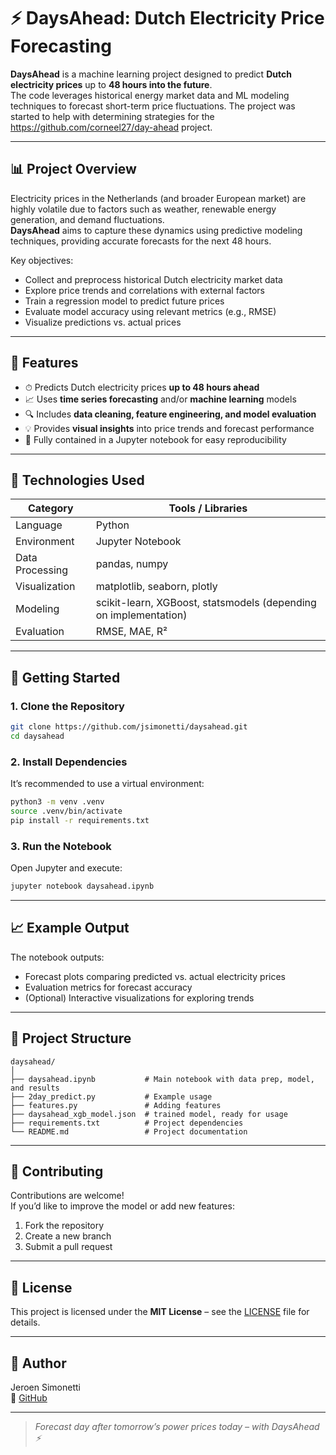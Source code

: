 # ⚡ DaysAhead: Dutch Electricity Price Forecasting

**DaysAhead** is a machine learning project designed to predict **Dutch electricity prices** up to **48 hours into the future**.  
The code leverages historical energy market data and ML modeling techniques to forecast short-term price fluctuations. The project was started to help with determining strategies for the https://github.com/corneel27/day-ahead project.

---

## 📊 Project Overview

Electricity prices in the Netherlands (and broader European market) are highly volatile due to factors such as weather, renewable energy generation, and demand fluctuations.  
**DaysAhead** aims to capture these dynamics using predictive modeling techniques, providing accurate forecasts for the next 48 hours.

Key objectives:
- Collect and preprocess historical Dutch electricity market data  
- Explore price trends and correlations with external factors  
- Train a regression model to predict future prices  
- Evaluate model accuracy using relevant metrics (e.g., RMSE)  
- Visualize predictions vs. actual prices

---

## 🧠 Features

- ⏱ Predicts Dutch electricity prices **up to 48 hours ahead**  
- 📈 Uses **time series forecasting** and/or **machine learning** models  
- 🔍 Includes **data cleaning, feature engineering, and model evaluation**  
- 💡 Provides **visual insights** into price trends and forecast performance  
- 🧾 Fully contained in a Jupyter notebook for easy reproducibility

---

## 🧰 Technologies Used

| Category | Tools / Libraries |
|-----------|------------------|
| Language | Python |
| Environment | Jupyter Notebook |
| Data Processing | pandas, numpy |
| Visualization | matplotlib, seaborn, plotly |
| Modeling | scikit-learn, XGBoost, statsmodels (depending on implementation) |
| Evaluation | RMSE, MAE, R² |

---

## 🚀 Getting Started

### 1. Clone the Repository
```bash
git clone https://github.com/jsimonetti/daysahead.git
cd daysahead
```

### 2. Install Dependencies
It’s recommended to use a virtual environment:
```bash
python3 -m venv .venv
source .venv/bin/activate
pip install -r requirements.txt
```

### 3. Run the Notebook
Open Jupyter and execute:
```bash
jupyter notebook daysahead.ipynb
```

---

## 📈 Example Output

The notebook outputs:
- Forecast plots comparing predicted vs. actual electricity prices  
- Evaluation metrics for forecast accuracy  
- (Optional) Interactive visualizations for exploring trends

---

## 🧩 Project Structure

```
daysahead/
│
├── daysahead.ipynb           # Main notebook with data prep, model, and results
├── 2day_predict.py           # Example usage
├── features.py               # Adding features
├── daysahead_xgb_model.json  # trained model, ready for usage
├── requirements.txt          # Project dependencies
└── README.md                 # Project documentation
```

---

## 🤝 Contributing

Contributions are welcome!  
If you’d like to improve the model or add new features:
1. Fork the repository  
2. Create a new branch  
3. Submit a pull request  

---

## 🪪 License

This project is licensed under the **MIT License** – see the [LICENSE](LICENSE) file for details.

---

## 👤 Author

Jeroen Simonetti  
🔗 [GitHub](https://github.com/jsimonetti)

---

> *Forecast day after tomorrow’s power prices today – with DaysAhead ⚡*
